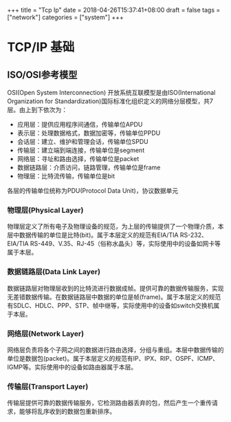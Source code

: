 +++
title = "Tcp Ip"
date = 2018-04-26T15:37:41+08:00
draft = false
tags = ["network"]
categories = ["system"]
+++

# TCP/IP 基础

## ISO/OSI参考模型

OSI(Open System Interconnection) 开放系统互联模型是由ISO(International Organization for Standardization)国际标准化组织定义的网络分层模型，共7层。由上到下依次为：
    
* 应用层：提供应用程序间通信，传输单位APDU
* 表示层：处理数据格式，数据加密等，传输单位PPDU
* 会话层：建立、维护和管理会话，传输单位SPDU
* 传输层：建立端到端连接，传输单位是segment
* 网络层：寻址和路由选择，传输单位是packet
* 数据链路层：介质访问，链路管理，传输单位是frame
* 物理层：比特流传输，传输单位是bit

各层的传输单位统称为PDU(Protocol Data Unit)，协议数据单元

### 物理层(Physical Layer)

物理层定义了所有电子及物理设备的规范，为上层的传输提供了一个物理介质，本层中数据传输的单位是比特(bit)。属于本层定义的规范有EIA/TIA RS-232、EIA/TIA RS-449、V.35、RJ-45（俗称水晶头）等，实际使用中的设备如网卡等属于本层。

### 数据链路层(Data Link Layer)

数据链路层对物理层收到的比特流进行数据成帧。提供可靠的数据传输服务，实现无差错数据传输。在数据链路层中数据的单位是帧(frame)。属于本层定义的规范有SDLC、HDLC、PPP、STP、帧中继等，实际使用中的设备如switch交换机属于本层。

### 网络层(Network Layer)

网络层负责将各个子网之间的数据进行路由选择，分组与重组。本层中数据传输的单位是数据包(packet)。属于本层定义的规范有IP、IPX、RIP、OSPF、ICMP、IGMP等。实际使用中的设备如路由器属于本层。

### 传输层(Transport Layer)

传输层提供可靠的数据传输服务，它检测路由器丢弃的包，然后产生一个重传请求，能够将乱序收到的数据包重新排序。
